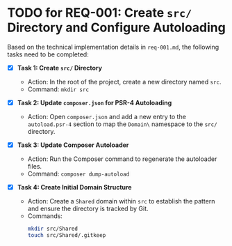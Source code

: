 # TODO for REQ-001: Create `src/` Directory and Configure Autoloading

Based on the technical implementation details in `req-001.md`, the following tasks need to be completed:

- [x] **Task 1: Create `src/` Directory**
  - Action: In the root of the project, create a new directory named `src`.
  - Command: `mkdir src`

- [x] **Task 2: Update `composer.json` for PSR-4 Autoloading**
  - Action: Open `composer.json` and add a new entry to the `autoload.psr-4` section to map the `Domain\` namespace to the `src/` directory.

- [x] **Task 3: Update Composer Autoloader**
  - Action: Run the Composer command to regenerate the autoloader files.
  - Command: `composer dump-autoload`

- [x] **Task 4: Create Initial Domain Structure**
  - Action: Create a `Shared` domain within `src` to establish the pattern and ensure the directory is tracked by Git.
  - Commands:
    ```bash
    mkdir src/Shared
    touch src/Shared/.gitkeep
    ```